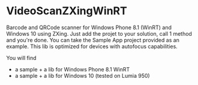 # VideoScanZXingWinRT
Barcode and QRCode scanner for Windows Phone 8.1 (WinRT) and Windows 10 using ZXing. 
Just add the projet to your solution, call 1 method and you're done. You can take the Sample App project provided as an example.
This lib is optimized for devices with autofocus capabilities.

You will find 
- a sample + a lib for Windows Phone 8.1 WinRT
- a sample + a lib for Windows 10 (tested on Lumia 950)
